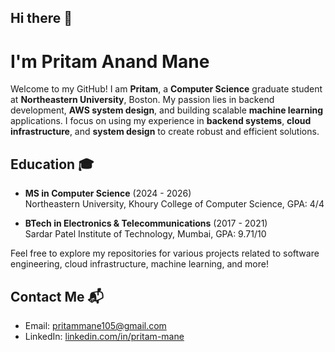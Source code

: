 ## Hi there 👋

# I'm Pritam Anand Mane

Welcome to my GitHub! I am **Pritam**, a **Computer Science** graduate student at **Northeastern University**, Boston. My passion lies in backend development, **AWS system design**, and building scalable **machine learning** applications. I focus on using my experience in **backend systems**, **cloud infrastructure**, and **system design** to create robust and efficient solutions.

## **Education** 🎓  
- **MS in Computer Science** (2024 - 2026)  
  Northeastern University, Khoury College of Computer Science, GPA: 4/4  

- **BTech in Electronics & Telecommunications** (2017 - 2021)  
  Sardar Patel Institute of Technology, Mumbai, GPA: 9.71/10  

Feel free to explore my repositories for various projects related to software engineering, cloud infrastructure, machine learning, and more!

## **Contact Me** 📬  
- Email: [pritammane105@gmail.com](mailto:pritammane105@gmail.com)
- LinkedIn: [linkedin.com/in/pritam-mane](http://linkedin.com/in/pritam-mane)  


<!--
**pritam105/pritam105** is a ✨ _special_ ✨ repository because its `README.md` (this file) appears on your GitHub profile.

Here are some ideas to get you started:

- 🔭 I’m currently working on ...
- 🌱 I’m currently learning ...
- 👯 I’m looking to collaborate on ...
- 🤔 I’m looking for help with ...
- 💬 Ask me about ...
- 📫 How to reach me: ...
- 😄 Pronouns: ...
- ⚡ Fun fact: ...
-->
